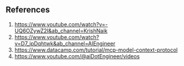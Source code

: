

## References
1. https://www.youtube.com/watch?v=-UQ6OZywZ2I&ab_channel=KrishNaik
2. https://www.youtube.com/watch?v=D7_ipDqhtwk&ab_channel=AIEngineer
3. https://www.datacamp.com/tutorial/mcp-model-context-protocol
4. https://www.youtube.com/@aiDotEngineer/videos

